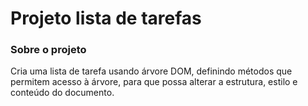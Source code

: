 # Projeto lista de tarefas

### Sobre o projeto

Cria uma lista de tarefa usando árvore DOM, definindo métodos que permitem acesso à árvore, para que possa alterar a estrutura, estilo e conteúdo do documento.
